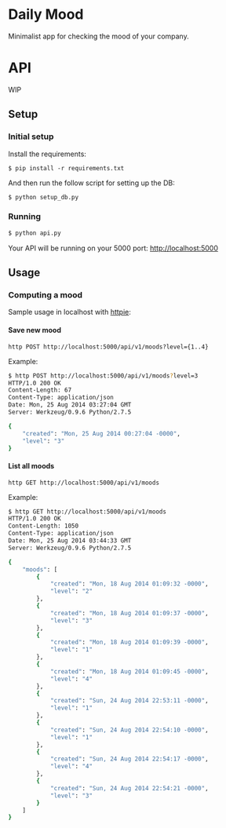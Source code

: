 Daily Mood
==========

Minimalist app for checking the mood of your company.


API
===
WIP

## Setup


### Initial setup

Install the requirements:
```
$ pip install -r requirements.txt
```

And then run the follow script for setting up the DB:
```
$ python setup_db.py
```

### Running

``` bash
$ python api.py
```

Your API will be running on your 5000 port:
[http://localhost:5000](http://localhost:5000/)


## Usage

### Computing a mood
Sample usage in localhost with [httpie](https://github.com/jakubroztocil/httpie):

#### Save new mood
```
http POST http://localhost:5000/api/v1/moods?level={1..4}
```

Example:
```bash
$ http POST http://localhost:5000/api/v1/moods?level=3
HTTP/1.0 200 OK
Content-Length: 67
Content-Type: application/json
Date: Mon, 25 Aug 2014 03:27:04 GMT
Server: Werkzeug/0.9.6 Python/2.7.5

{
    "created": "Mon, 25 Aug 2014 00:27:04 -0000",
    "level": "3"
}
```

#### List all moods
```
http GET http://localhost:5000/api/v1/moods
```

Example:
```bash
$ http GET http://localhost:5000/api/v1/moods
HTTP/1.0 200 OK
Content-Length: 1050
Content-Type: application/json
Date: Mon, 25 Aug 2014 03:44:33 GMT
Server: Werkzeug/0.9.6 Python/2.7.5

{
    "moods": [
        {
            "created": "Mon, 18 Aug 2014 01:09:32 -0000",
            "level": "2"
        },
        {
            "created": "Mon, 18 Aug 2014 01:09:37 -0000",
            "level": "3"
        },
        {
            "created": "Mon, 18 Aug 2014 01:09:39 -0000",
            "level": "1"
        },
        {
            "created": "Mon, 18 Aug 2014 01:09:45 -0000",
            "level": "4"
        },
        {
            "created": "Sun, 24 Aug 2014 22:53:11 -0000",
            "level": "1"
        },
        {
            "created": "Sun, 24 Aug 2014 22:54:10 -0000",
            "level": "1"
        },
        {
            "created": "Sun, 24 Aug 2014 22:54:17 -0000",
            "level": "4"
        },
        {
            "created": "Sun, 24 Aug 2014 22:54:21 -0000",
            "level": "3"
        }
    ]
}
